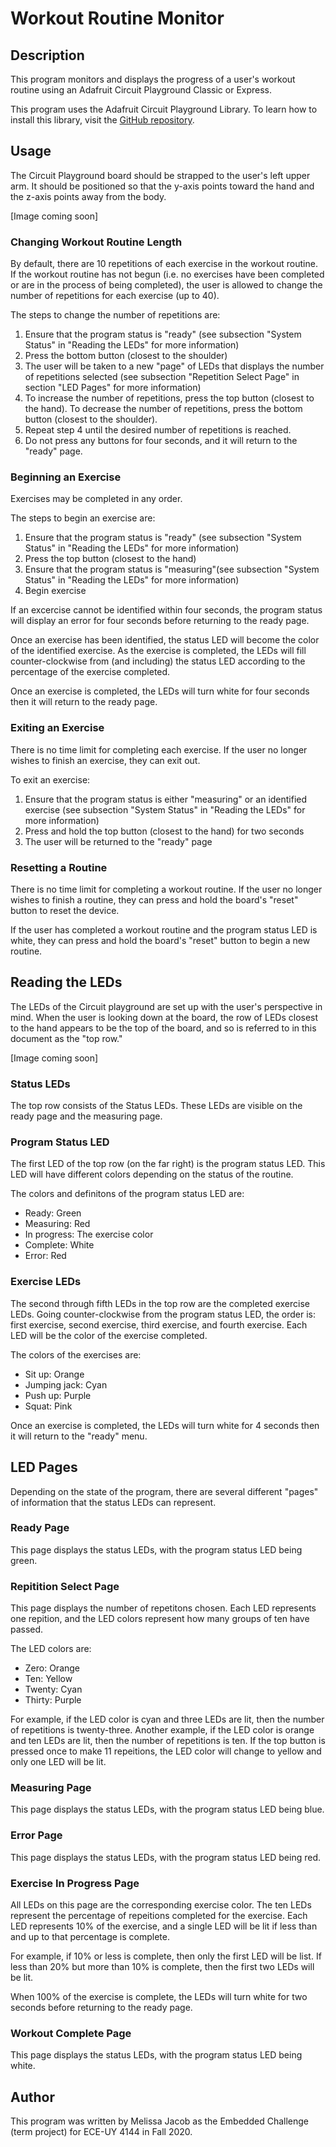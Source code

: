 # Workout Routine Monitor

## Description

This program monitors and displays the progress of a user's workout routine using an Adafruit Circuit Playground Classic or Express. 

This program uses the Adafruit Circuit Playground Library. To learn how to install this library, visit the [GitHub repository](https://github.com/adafruit/Adafruit_CircuitPlayground). 

## Usage

The Circuit Playground board should be strapped to the user's left upper arm. It should be positioned so that the y-axis points toward the hand and the z-axis points away from the body. 

[Image coming soon]

### Changing Workout Routine Length

By default, there are 10 repetitions of each exercise in the workout routine. If the workout routine has not begun (i.e. no exercises have been completed or are in the process of being completed), the user is allowed to change the number of repetitions for each exercise (up to 40). 

The steps to change the number of repetitions are:
1. Ensure that the program status is "ready" (see subsection "System Status" in "Reading the LEDs" for more information)
2. Press the bottom button (closest to the shoulder)
3. The user will be taken to a new "page" of LEDs that displays the number of repetitions selected (see subsection "Repetition Select Page" in section "LED Pages" for more information)
4. To increase the number of repetitions, press the top button (closest to the hand). To decrease the number of repetitions, press the bottom button (closest to the shoulder).
5. Repeat step 4 until the desired number of repetitions is reached.
6. Do not press any buttons for four seconds, and it will return to the "ready" page. 

### Beginning an Exercise

Exercises may be completed in any order. 

The steps to begin an exercise are:
1. Ensure that the program status is "ready" (see subsection "System Status" in "Reading the LEDs" for more information)
2. Press the top button (closest to the hand) 
3. Ensure that the program status is "measuring"(see subsection "System Status" in "Reading the LEDs" for more information)
4. Begin exercise

If an excercise cannot be identified within four seconds, the program status will display an error for four seconds before returning to the ready page.

Once an exercise has been identified, the status LED will become the color of the identified exercise. As the exercise is completed, the LEDs will fill counter-clockwise from (and including) the status LED according to the percentage of the exercise completed. 

Once an exercise is completed, the LEDs will turn white for four seconds then it will return to the ready page.

### Exiting an Exercise

There is no time limit for completing each exercise. If the user no longer wishes to finish an exercise, they can exit out. 

To exit an exercise:
1. Ensure that the program status is either "measuring" or an identified exercise (see subsection "System Status" in "Reading the LEDs" for more information)
2. Press and hold the top button (closest to the hand) for two seconds
3. The user will be returned to the "ready" page

### Resetting a Routine

There is no time limit for completing a workout routine. If the user no longer wishes to finish a routine, they can press and hold the board's "reset" button to reset the device. 

If the user has completed a workout routine and the program status LED is white, they can press and hold the board's "reset" button to begin a new routine. 


## Reading the LEDs

The LEDs of the Circuit playground are set up with the user's perspective in mind. When the user is looking down at the board, the row of LEDs closest to the hand appears to be the top of the board, and so is referred to in this document as the "top row."

[Image coming soon]

### Status LEDs

The top row consists of the Status LEDs. These LEDs are visible on the ready page and the measuring page. 

### Program Status LED

The first LED of the top row (on the far right) is the program status LED. This LED will have different colors depending on the status of the routine. 

The colors and definitons of the program status LED are:
- Ready: Green
- Measuring: Red
- In progress: The exercise color
- Complete: White
- Error: Red

### Exercise LEDs

The second through fifth LEDs in the top row are the completed exercise LEDs. Going counter-clockwise from the program status LED, the order is: first exercise, second exercise, third exercise, and fourth exercise. Each LED will be the color of the exercise completed.

The colors of the exercises are:
- Sit up: Orange
- Jumping jack: Cyan
- Push up: Purple
- Squat: Pink

Once an exercise is completed, the LEDs will turn white for 4 seconds then it will return to the "ready" menu.


## LED Pages

Depending on the state of the program, there are several different "pages" of information that the status LEDs can represent. 

### Ready Page

This page displays the status LEDs, with the program status LED being green.

### Repitition Select Page

This page displays the number of repetitons chosen. Each LED represents one repition, and the LED colors represent how many groups of ten have passed.

The LED colors are:
- Zero: Orange
- Ten: Yellow
- Twenty: Cyan
- Thirty: Purple

For example, if the LED color is cyan and three LEDs are lit, then the number of repetitions is twenty-three. 
Another example, if the LED color is orange and ten LEDs are lit, then the number of repetitions is ten. If the top button is pressed once to make 11 repeitions, the LED color will change to yellow and only one LED will be lit.

### Measuring Page

This page displays the status LEDs, with the program status LED being blue.

### Error Page

This page displays the status LEDs, with the program status LED being red.

### Exercise In Progress Page

All LEDs on this page are the corresponding exercise color. The ten LEDs represent the percentage of repeitions completed for the exercise. Each LED represents 10% of the exercise, and a single LED will be lit if less than and up to that percentage is complete. 

For example, if 10% or less is complete, then only the first LED will be list. If less than 20% but more than 10% is complete, then the first two LEDs will be lit.

When 100% of the exercise is complete, the LEDs will turn white for two seconds before returning to the ready page.

### Workout Complete Page

This page displays the status LEDs, with the program status LED being white.


## Author

This program was written by Melissa Jacob as the Embedded Challenge (term project) for ECE-UY 4144 in Fall 2020.
